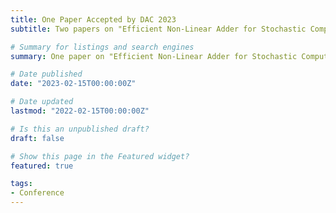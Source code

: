 ```yaml
---
title: One Paper Accepted by DAC 2023
subtitle: Two papers on "Efficient Non-Linear Adder for Stochastic Computing with Approximate Spatial-Temporal Sorting Network" is accpeted by DAC'2023.

# Summary for listings and search engines
summary: One paper on "Efficient Non-Linear Adder for Stochastic Computing with Approximate Spatial-Temporal Sorting Network" is accepted by DAC'2023 as a regular paper.

# Date published
date: "2023-02-15T00:00:00Z"

# Date updated
lastmod: "2022-02-15T00:00:00Z"

# Is this an unpublished draft?
draft: false

# Show this page in the Featured widget?
featured: true

tags:
- Conference
---
```


